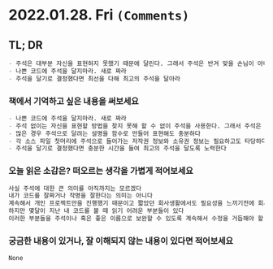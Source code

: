 # 2022.01.28. Fri `(Comments)`

## TL; DR

```markdown
- 주석은 대부분 자신을 표현하지 못했기 때문에 달린다. 그래서 주석은 반겨 맞을 손님이 아니다
- 나쁜 코드에 주석을 달지마라. 새로 짜라
- 주석을 달기로 결정했다면 최선을 다해 최고의 주석을 달아라
```

### 책에서 기억하고 싶은 내용을 써보세요

```markdown
- 나쁜 코드에 주석을 달지마라. 새로 짜라
- 주석 없이는 자신을 표현할 방법을 찾지 못해 할 수 없이 주석을 사용한다. 그래서 주석은 반겨 맞을 손님이 아니다
- 많은 경우 주석으로 달려는 설명을 함수로 만들어 표현해도 충분하다
- 각 소스 파일 첫머리에 주석으로 들어가는 저작권 정보와 소유권 정보는 필요하고도 타당하다
- 주석을 달기로 결정했다면 충분한 시간을 들여 최고의 주석을 달도록 노력한다
```

### 오늘 읽은 소감은? 떠오르는 생각을 가볍게 적어보세요

```markdown
사실 주석에 대한 큰 의미를 아직까지는 모르겠다
내가 코드를 잘짜거나 작명을 잘한다는 의미는 아니다
계속해서 개인 프로젝트만을 진행했기 때문이고 짧았던 회사생활에서도 필요성을 느끼기전에 회사가 경영난으로 문을 닫았기 때문이다
하지만 몇달이 지난 내 코드를 볼 때 읽기 어려운 부분들이 있다
이러한 부분들을 주석이나 혹은 좋은 이름으로 보완할 수 있도록 계속해서 수정을 거듭해야 할 것 같다
```

### 궁금한 내용이 있거나, 잘 이해되지 않는 내용이 있다면 적어보세요

```markdown
None
```

